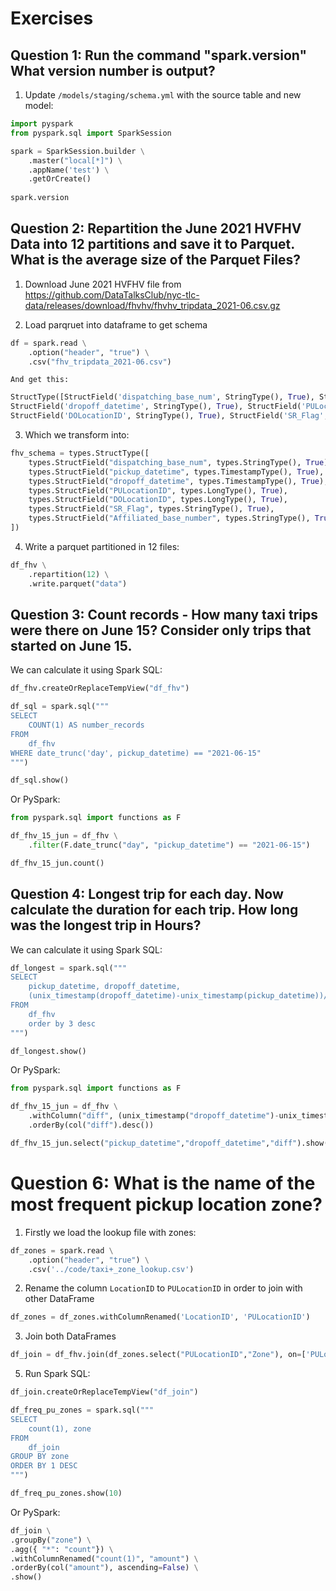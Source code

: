 # Exercises
## Question 1: Run the command "spark.version" What version number is output?
1. Update `/models/staging/schema.yml` with the source table and new model:

```python
import pyspark
from pyspark.sql import SparkSession

spark = SparkSession.builder \
    .master("local[*]") \
    .appName('test') \
    .getOrCreate()
    
spark.version
 ```

## Question 2: Repartition the June 2021 HVFHV Data into 12 partitions and save it to Parquet. What is the average size of the Parquet Files?
1. Download June 2021 HVFHV file from https://github.com/DataTalksClub/nyc-tlc-data/releases/download/fhvhv/fhvhv_tripdata_2021-06.csv.gz

2. Load parqruet into dataframe to get schema

```python
df = spark.read \
    .option("header", "true") \
    .csv("fhv_tripdata_2021-06.csv")
```

    And get this:

```python
StructType([StructField('dispatching_base_num', StringType(), True), StructField('pickup_datetime', StringType(), True), 
StructField('dropoff_datetime', StringType(), True), StructField('PULocationID', StringType(), True), 
StructField('DOLocationID', StringType(), True), StructField('SR_Flag', StringType(), True), StructField('Affiliated_base_number', StringType(), True)])
```

3. Which we transform into: 

```python
fhv_schema = types.StructType([
    types.StructField("dispatching_base_num", types.StringType(), True),
    types.StructField("pickup_datetime", types.TimestampType(), True),
    types.StructField("dropoff_datetime", types.TimestampType(), True),
    types.StructField("PULocationID", types.LongType(), True),
    types.StructField("DOLocationID", types.LongType(), True),
    types.StructField("SR_Flag", types.StringType(), True),
    types.StructField("Affiliated_base_number", types.StringType(), True)
])
```

4. Write a parquet partitioned in 12 files:

```python
df_fhv \
    .repartition(12) \
    .write.parquet("data")
```




## Question 3: Count records - How many taxi trips were there on June 15? Consider only trips that started on June 15.
We can calculate it using Spark SQL:

```python
df_fhv.createOrReplaceTempView("df_fhv")

df_sql = spark.sql("""
SELECT 
    COUNT(1) AS number_records
FROM
    df_fhv
WHERE date_trunc('day', pickup_datetime) == "2021-06-15"
""")

df_sql.show()
``` 
Or PySpark:

```python
from pyspark.sql import functions as F

df_fhv_15_jun = df_fhv \
    .filter(F.date_trunc("day", "pickup_datetime") == "2021-06-15") 

df_fhv_15_jun.count()
```


## Question 4: Longest trip for each day. Now calculate the duration for each trip. How long was the longest trip in Hours?
We can calculate it using Spark SQL:

```python
df_longest = spark.sql("""
SELECT 
    pickup_datetime, dropoff_datetime,
    (unix_timestamp(dropoff_datetime)-unix_timestamp(pickup_datetime))/(3600) as diff 
FROM
    df_fhv
    order by 3 desc
""")

df_longest.show()
```
        
Or PySpark:

```python
from pyspark.sql import functions as F

df_fhv_15_jun = df_fhv \
    .withColumn("diff", (unix_timestamp("dropoff_datetime")-unix_timestamp("pickup_datetime"))/3600) \
    .orderBy(col("diff").desc())

df_fhv_15_jun.select("pickup_datetime","dropoff_datetime","diff").show(10)
```

# Question 6: What is the name of the most frequent pickup location zone?
1. Firstly we load the lookup file with zones:

```python
df_zones = spark.read \
    .option("header", "true") \
    .csv('../code/taxi+_zone_lookup.csv')
```

2. Rename the column `LocationID` to `PULocationID` in order to join with other DataFrame

```python
df_zones = df_zones.withColumnRenamed('LocationID', 'PULocationID') 
```

3. Join both DataFrames

```python
df_join = df_fhv.join(df_zones.select("PULocationID","Zone"), on=['PULocationID'], how='inner')
```

5. Run Spark SQL:

```python
df_join.createOrReplaceTempView("df_join")

df_freq_pu_zones = spark.sql("""
SELECT 
    count(1), zone
FROM
    df_join
GROUP BY zone
ORDER BY 1 DESC
""")

df_freq_pu_zones.show(10)
```

Or PySpark:

```python
df_join \
.groupBy("zone") \
.agg({ "*": "count"}) \
.withColumnRenamed("count(1)", "amount") \
.orderBy(col("amount"), ascending=False) \
.show()
```
